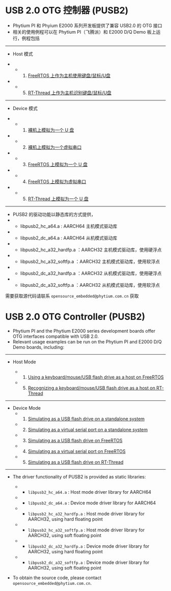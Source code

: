 # USB 2.0 OTG 控制器 (PUSB2)

- Phytium PI 和 Phyium E2000 系列开发板提供了兼容 USB2.0 的 OTG 接口
- 相关的使用例程可以在 Phytium PI（飞腾派）和 E2000 D/Q Demo 板上运行，例程包括

---------------------------------------------

- Host 模式

- - 1. [FreeRTOS 上作为主机使用键盘/鼠标/U盘](https://gitee.com/phytium_embedded/phytium-free-rtos-sdk/tree/master/example/peripheral/usb/pusb2_host/README.md)
- - 5. [RT-Thread 上作为主机识别键盘/鼠标/U盘](https://github.com/RT-Thread/rt-thread/blob/master/bsp/phytium/doc/use_cherryusb.md)

---------------------------------------------

- Device 模式

- - 1. [裸机上模拟为一个 U 盘](https://gitee.com/phytium_embedded/phytium-standalone-sdk/tree/master/example/peripherals/usb/pusb2_device/README.md) 
- - 2. [裸机上模拟为一个虚拟串口](https://gitee.com/phytium_embedded/phytium-standalone-sdk/tree/master/example/peripherals/usb/pusb2_device/README.md) 
- - 3. [FreeRTOS 上模拟为一个 U 盘](https://gitee.com/phytium_embedded/phytium-free-rtos-sdk/tree/master/example/peripheral/usb/pusb2_device/README.md)
- - 4. [FreeRTOS 上模拟为虚拟串口](https://gitee.com/phytium_embedded/phytium-free-rtos-sdk/tree/master/example/peripheral/usb/pusb2_device/README.md)
- - 5. [RT-Thread 上模拟为一个 U 盘](https://github.com/RT-Thread/rt-thread/blob/master/bsp/phytium/doc/use_cherryusb.md)

---------------------------------------------

- PUSB2 的驱动功能以静态库的方式提供，
- - libpusb2_hc_a64.a : AARCH64 主机模式驱动库
- - libpusb2_dc_a64.a : AARCH64 从机模式驱动库
- - libpusb2_hc_a32_hardfp.a ：AARCH32 主机模式驱动库，使用硬浮点
- - libpusb2_hc_a32_softfp.a ：AARCH32 主机模式驱动库，使用软浮点
- - libpusb2_dc_a32_hardfp.a ：AARCH32 从机模式驱动库，使用硬浮点
- - libpusb2_dc_a32_softfp.a ：AARCH32 从机模式驱动库，使用软浮点

需要获取源代码请联系 `opensource_embedded@phytium.com.cn` 获取

# USB 2.0 OTG Controller (PUSB2)

- Phytium PI and the Phytium E2000 series development boards offer OTG interfaces compatible with USB 2.0.
- Relevant usage examples can be run on the Phytium PI and E2000 D/Q Demo boards, including:

---------------------------------------------

- Host Mode

  - 1. [Using a keyboard/mouse/USB flash drive as a host on FreeRTOS](https://gitee.com/phytium_embedded/phytium-free-rtos-sdk/tree/master/example/peripheral/usb/pusb2_host/README.md)
  - 5. [Recognizing a keyboard/mouse/USB flash drive as a host on RT-Thread](https://github.com/RT-Thread/rt-thread/blob/master/bsp/phytium/doc/use_cherryusb.md)

---------------------------------------------

- Device Mode
  - 1. [Simulating as a USB flash drive on a standalone system](https://gitee.com/phytium_embedded/phytium-standalone-sdk/tree/master/example/peripherals/usb/pusb2_device/README.md)
  - 2. [Simulating as a virtual serial port on a standalone system](https://gitee.com/phytium_embedded/phytium-standalone-sdk/tree/master/example/peripherals/usb/pusb2_device/README.md)
  - 3. [Simulating as a USB flash drive on FreeRTOS](https://gitee.com/phytium_embedded/phytium-free-rtos-sdk/tree/master/example/peripheral/usb/pusb2_device/README.md)
  - 4. [Simulating as a virtual serial port on FreeRTOS](https://gitee.com/phytium_embedded/phytium-free-rtos-sdk/tree/master/example/peripheral/usb/pusb2_device/README.md)
  - 5. [Simulating as a USB flash drive on RT-Thread](https://github.com/RT-Thread/rt-thread/blob/master/bsp/phytium/doc/use_cherryusb.md)

---------------------------------------------

- The driver functionality of PUSB2 is provided as static libraries:
  - - `libpusb2_hc_a64.a` : Host mode driver library for AARCH64
  - - `libpusb2_dc_a64.a` : Device mode driver library for AARCH64
  - - `libpusb2_hc_a32_hardfp.a` : Host mode driver library for AARCH32, using hard floating point
  - - `libpusb2_hc_a32_softfp.a` : Host mode driver library for AARCH32, using soft floating point
  - - `libpusb2_dc_a32_hardfp.a` : Device mode driver library for AARCH32, using hard floating point
  - - `libpusb2_dc_a32_softfp.a` : Device mode driver library for AARCH32, using soft floating point

- To obtain the source code, please contact `opensource_embedded@phytium.com.cn`.